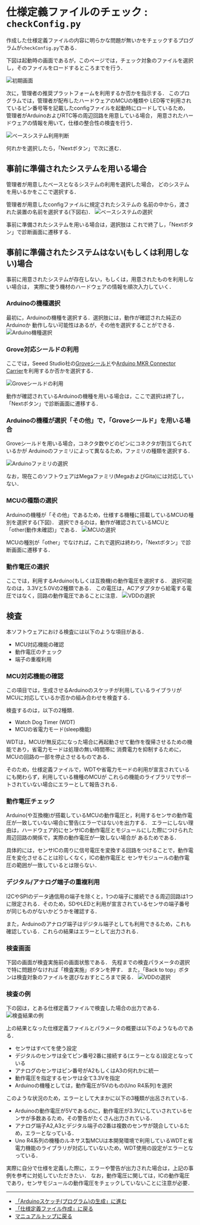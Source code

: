 # 仕様定義ファイルのチェック : ``checkConfig.py``

作成した仕様定義ファイルの内容に明らかな問題が無いかをチェックするプログラムが``checkConfig.py``である．

下図は起動時の画面であるが，このページでは，チェック対象のファイルを選択し，そのファイルをロードするところまでを行う．

![初期画面](../images/checkConfig1.png)

次に，管理者の推奨プラットフォームを利用するか否かを指示する．
このプログラムでは，管理者が配布したハードウェアのMCUの種類や
LED等で利用されているピン番号等を記載したconfigファイルを起動時にロードしているため，
管理者がArduinoおよびRTC等の周辺回路を用意している場合，
用意されたハードウェアの情報を用いて，仕様の整合性の検査を行う．

![ベースシステム利用判断](../images/checkConfig2.png)

何れかを選択したら，「Nextボタン」で次に進む．

## 事前に準備されたシステムを用いる場合
管理者が用意したベースとなるシステムの利用を選択した場合，
どのシステムを用いるかをここで選択する．

管理者が用意したconfigファイルに規定されたシステムの
名前の中から，渡された装置の名前を選択する(下図右)．
![ベースシステムの選択](../images/checkConfig3.png)

事前に準備されたシステムを用いる場合は，選択肢は
これで終了し，「Nextボタン」で診断画面に遷移する．


## 事前に準備されたシステムはない(もしくは利用しない)場合
事前に用意されたシステムが存在しない，もしくは，用意されたものを利用しない場合は，
実際に使う機材のハードウェアの情報を順次入力していく．


### Arduinoの機種選択
最初に，Arduinoの機種を選択する．選択肢には，動作が確認された純正のArduinoか
動作しない可能性はあるが，その他を選択することができる．
![Arduino機種選択](../images/checkConfig4.png)

### Grove対応シールドの利用
ここでは，Seeed Studio社の[Groveシールド](https://jp.seeedstudio.com/Base-Shield-V2.html)や[Arduino MKR Connector Carrier](https://store-usa.arduino.cc/products/arduino-mkr-connector-carrier-grove-compatible)を利用するか否かを選択する．

![Groveシールドの利用](../images/checkConfig5.png)

動作が確認されているArduinoの機種を用いる場合は，ここで選択は終了し，「Nextボタン」で診断画面に遷移する．

### Arduinoの機種が選択「その他」で，「Groveシールド」を用いる場合
Groveシールドを用いる場合，コネクタ数やどのピンにコネクタが割当てられているかが
Arduinoのファミリによって異なるため，ファミリの種類を選択する．

![Arduinoファミリの選択](../images/checkConfig6.png)


なお，現在このソフトウェアはMegaファミリ(MegaおよびGita)には対応していない．

### MCUの種類の選択
Arduinoの機種が「その他」であるため，仕様する機種に搭載しているMCUの種別を選択する(下図)．
選択できるのは，動作が確認されているMCUと「other(動作未確認)」である．
![MCUの選択](../images/checkConfig7.png)

MCUの種別が「other」でなければ，これで選択は終わり，「Nextボタン」で診断画面に遷移する．

### 動作電圧の選択
ここでは，利用するArduino(もしくは互換機)の動作電圧を選択する．
選択可能なのは，3.3Vと5.0Vの2種類である．
この電圧は，ACアダプタから給電する電圧ではなく，回路の動作電圧であることに注意．
![VDDの選択](../images/checkConfig8.png)


## 検査
本ソフトウェアにおける検査には以下のような項目がある．
- MCU対応機能の確認
- 動作電圧のチェック
- 端子の重複利用


### MCU対応機能の確認
この項目では，生成させるArduinoのスケッチが利用しているライブラリがMCUに対応しているか否かの組み合わせを検査する．

検査するのは，以下の2種類．
- Watch Dog Timer (WDT)
- MCUの省電力モード(sleep機能)

WDTは，MCUが無反応になった場合に再起動させて動作を復帰させるための機能であり，省電力モードは処理の無い時間帯に
消費電力を抑制するために，MCUの回路の一部を停止させるものである．

そのため，仕様定義ファイルで，WDTや省電力モードの利用が宣言されているにも関わらず，利用している機種のMCUが
これらの機能のライブラリでサポートされていない場合にエラーとして報告される．

### 動作電圧チェック
Arduino(や互換機)が搭載しているMCUの動作電圧と，利用するセンサの動作電圧が一致していない場合に警告(エラーではない)を出力する．
エラーにしない理由は，ハードウェア的にセンサICの動作電圧とモジュールにした際につけられた周辺回路の関係で，実際の動作電圧が一致しない場合が
あるためである．

具体的には，センサICの周りに信号電圧を変換する回路をつけることで，動作電圧を変化させることは珍しくなく，ICの動作電圧と
センサモジュールの動作電圧の範囲が一致しているとは限らない．

### デジタル/アナログ端子の重複利用
I2CやSPIのデータ通信用の端子を除くと，1つの端子に接続できる周辺回路は1つに限定される．そのため，SDやLEDと利用が宣言されているセンサの端子番号が同じものがないかどうかを確認する．

また，Arduinoのアナログ端子はデジタル端子としても利用できるため，これも確認している．これらの結果はエラーとして出力される．

### 検査画面
下図の画面が検査実施前の画面状態である．
先程までの検査パラメータの選択で特に問題がなければ「検査実施」ボタンを押す．
また，「Back to top」ボタンは検査対象のファイルを選びなおすところまで戻る．
![VDDの選択](../images/checkConfig9.png)

### 検査の例
下の図は，とある仕様定義ファイルで検査した場合の出力である．
![検査結果の例](../images/checkConfig10.png)

上の結果となった仕様定義ファイルとパラメータの概要は以下のようなものである．
- センサはすべてを使う設定
- デジタルのセンサは全てピン番号2番に接続する(エラーとなる)設定となっている
- アナログのセンサはピン番号がA2もしくはA3の何れかに統一
- 動作電圧を指定するセンサは全て3.3Vを指定
- Arduinoの機種としては，動作電圧が5Vのもの(Uno R4系列)を選択

このような状況のため，エラーとして大まかに以下の3種類が出呂されている．
- Arduinoの動作電圧が5Vであるのに，動作電圧が3.3Vにしていされているセンサが多数あるため，その警告がたくさん出力されている．
- アナログ端子A2,A3とデジタル端子の2番は複数のセンサが競合しているため，エラーとなっている．
- Uno R4系列の機種のルネサス製MCUは本開発環境で利用しているWDTと省電力機能のライブラリが対応していないため，WDT使用の設定がエラーとなっている．

実際に自分で仕様を定義した際に，エラーや警告が出力された場合は，上記の事例を参考に対処していただきたい．
なお，動作電圧に関しては，ICの動作電圧であり，センサモジュールの動作電圧をチェックしていないことに注意が必要．

***
- [「Arduinoスケッチ(プログラム)の生成」に進む](genSketch.md)
- [「仕様定義ファイル作成」に戻る](editConfig.md)
- [マニュアルトップに戻る](../Manual.md)